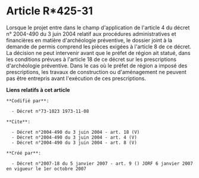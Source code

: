 # Article R*425-31

Lorsque le projet entre dans le champ d'application de l'article 4 du décret n° 2004-490 du 3 juin 2004 relatif aux
procédures administratives et financières en matière d'archéologie préventive, le dossier joint à la demande de permis
comprend les pièces exigées à l'article 8 de ce décret. La décision ne peut intervenir avant que le préfet de région ait
statué, dans les conditions prévues à l'article 18 de ce décret sur les prescriptions d'archéologie préventive. Dans le cas
où le préfet de région a imposé des prescriptions, les travaux de construction ou d'aménagement ne peuvent pas être entrepris
avant l'exécution de ces prescriptions.

**Liens relatifs à cet article**

	**Codifié par**:

	  - Décret n°73-1023 1973-11-08

	**Cite**:

	  - Décret n°2004-490 du 3 juin 2004 - art. 18 (V)
	  - Décret n°2004-490 du 3 juin 2004 - art. 4 (V)
	  - Décret n°2004-490 du 3 juin 2004 - art. 8 (V)

	**Créé par**:

	  - Décret n°2007-18 du 5 janvier 2007 - art. 9 () JORF 6 janvier 2007 en vigueur le 1er octobre 2007
